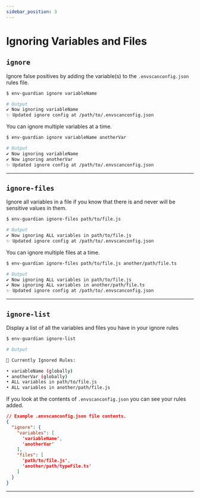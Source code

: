 ```yaml
---
sidebar_position: 3
---
```



# Ignoring Variables and Files

## `ignore`
Ignore false positives by adding the variable(s) to the `.envscanconfig.json` rules file.

```bash
$ env-guardian ignore variableName

# Output
✔ Now ignoring variableName
✨ Updated ignore config at /path/to/.envscanconfig.json
```

You can ignore multiple variables at a time.
```bash
$ env-guardian ignore variableName anotherVar

# Output
✔ Now ignoring variableName
✔ Now ignoring anotherVar
✨ Updated ignore config at /path/to/.envscanconfig.json
```

---

## `ignore-files`
Ignore all variables in a file if you know that there is and never will be sensitive values in them.

```bash
$ env-guardian ignore-files path/to/file.js

# Output
✔ Now ignoring ALL variables in path/to/file.js
✨ Updated ignore config at /path/to/.envscanconfig.json
```

You can ignore multiple files at a time.
```bash
$ env-guardian ignore-files path/to/file.js another/path/file.ts

# Output
✔ Now ignoring ALL variables in path/to/file.js
✔ Now ignoring ALL variables in another/path/file.ts
✨ Updated ignore config at /path/to/.envscanconfig.json
```

---

## `ignore-list`
Display a list of all the variables and files you have in your ignore rules

```bash
$ env-guardian ignore-list

# Output

🛑 Currently Ignored Rules:

• variableName (globally)
• anotherVar (globally)
• ALL variables in path/to/file.js
• ALL variables in another/path/file.js
```

If you look at the contents of `.envscanconfig.json` you can see your rules added.
```json
// Example .envscanconfig.json file contents.
{
  "ignore": {
    "variables": [
      'variableName', 
      'anotherVar'
    ],
    "files": [
      'path/to/file.js', 
      'another/path/typeFile.ts'
    ]
  }
}
```

---
